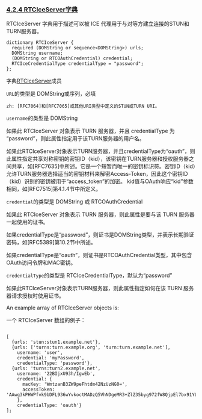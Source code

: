 ### [4.2.4 RTCIceServer字典](http://w3c.github.io/webrtc-pc/#rtciceserver-dictionary)

RTCIceServer 字典用于描述可以被 ICE 代理用于与对等方建立连接的STUN和TURN服务器。

```
dictionary RTCIceServer {
  required (DOMString or sequence<DOMString>) urls;
  DOMString username;
  (DOMString or RTCOAuthCredential) credential;
  RTCIceCredentialType credentialType = "password";
};
```

字典[RTCIceServer](http://w3c.github.io/webrtc-pc/#dom-rtciceserver)成员

`URL`的类型是 DOMString或序列<DOMString>，必填

	zh: [RFC7064]和[RFC7065]或其他URI类型中定义的STUN或TURN URI。

`username`的类型是 DOMString

如果此 RTCIceServer 对象表示 TURN 服务器，并且 credentialType 为 “password”，则此属性指定用于该TURN服务器的用户名。

如果此RTCIceServer对象表示TURN服务器，并且credentialType为“oauth”，则此属性指定共享对称密钥的密钥ID（kid），该密钥在TURN服务器和授权服务器之间共享，如[RFC7635]中所述。它是一个短暂而唯一的密钥标识符。密钥ID（kid）允许TURN服务器选择适当的密钥材料来解密Access-Token，因此这个密钥ID（kid）识别的密钥被用于“access_token”的加密。 kid值与OAuth响应“kid”参数相同，如[RFC7515]第4.1.4节中所定义。

`credential`的类型是 DOMString 或 RTCOAuthCredential

如果此 RTCIceServer 对象表示 TURN 服务器，则此属性是要与该 TURN 服务器一起使用的证书。

如果credentialType是“password”，则证书是DOMString类型，并表示长期验证密码，如[RFC5389]第10.2节中所述。

如果credentialType是“oauth”，则证书是RTCOAuthCredential类型，其中包含OAuth访问令牌和MAC密钥。

`credentialType`的类型是 RTCIceCredentialType，默认为“password”

如果此RTCIceServer对象表示TURN服务器，则此属性指定如何在该 TURN 服务器请求授权时使用证书。

An example array of RTCIceServer objects is:

一个 RTCIceServer 数组的例子：

```

[
  {urls: 'stun:stun1.example.net'},
  {urls: ['turns:turn.example.org', 'turn:turn.example.net'],
    username: 'user',
    credential: 'myPassword',
    credentialType: 'password'},
  {urls: 'turns:turn2.example.net',
    username: '22BIjxU93h/IgwEb',
    credential: {
      macKey: 'WmtzanB3ZW9peFhtdm42NzUzNG0=',
      accessToken: 'AAwg3kPHWPfvk9bDFL936wYvkoctMADzQ5VhNDgeMR3+ZlZ35byg972fW8QjpEl7bx91YLBPFsIhsxloWcXPhA=='
    },
    credentialType: 'oauth'}
];
        
```
